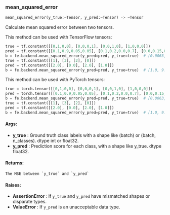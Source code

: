 

### mean_squared_error
```python
mean_squared_error(y_true:~Tensor, y_pred:~Tensor) -> ~Tensor
```
Calculate mean squared error between two tensors.

This method can be used with TensorFlow tensors:
```python
true = tf.constant([[0,1,0,0], [0,0,0,1], [0,0,1,0], [1,0,0,0]])
pred = tf.constant([[0.1,0.9,0.05,0.05], [0.1,0.2,0.0,0.7], [0.0,0.15,0.8,0.05], [1.0,0.0,0.0,0.0]])
b = fe.backend.mean_squared_error(y_pred=pred, y_true=true)  # [0.0063, 0.035, 0.016, 0.0]
true = tf.constant([[1], [3], [2], [0]])
pred = tf.constant([[2.0], [0.0], [2.0], [1.0]])
b = fe.backend.mean_squared_error(y_pred=pred, y_true=true)  # [1.0, 9.0, 0.0, 1.0]
```

This method can be used with PyTorch tensors:
```python
true = torch.tensor([[0,1,0,0], [0,0,0,1], [0,0,1,0], [1,0,0,0]])
pred = torch.tensor([[0.1,0.9,0.05,0.05], [0.1,0.2,0.0,0.7], [0.0,0.15,0.8,0.05], [1.0,0.0,0.0,0.0]])
b = fe.backend.mean_squared_error(y_pred=pred, y_true=true)  # [0.0063, 0.035, 0.016, 0.0]
true = tf.constant([[1], [3], [2], [0]])
pred = tf.constant([[2.0], [0.0], [2.0], [1.0]])
b = fe.backend.mean_squared_error(y_pred=pred, y_true=true)  # [1.0, 9.0, 0.0, 1.0]
```



#### Args:

* **y_true** :  Ground truth class labels with a shape like (batch) or (batch, n_classes). dtype int or float32.
* **y_pred** :  Prediction score for each class, with a shape like y_true. dtype float32.

#### Returns:
    The MSE between `y_true` and `y_pred`

#### Raises:

* **AssertionError** :  If `y_true` and `y_pred` have mismatched shapes or disparate types.
* **ValueError** :  If `y_pred` is an unacceptable data type.